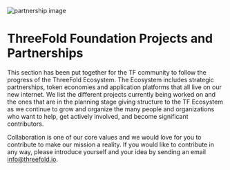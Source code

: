 ![partnership image](ecosytem_header.jpg)

# ThreeFold Foundation Projects and Partnerships

This section has been put together for the TF community to follow the progress of the ThreeFold Ecosystem. The Ecosystem includes strategic partnerships, token economies and application platforms that all live on our new internet. We list the different projects currently being worked on and the ones that are in the planning stage giving structure to the TF Ecosystem as we continue to grow and organize the many people and organizations who want to help, get actively involved, and become significant contributors.

Collaboration is one of our core values and we would love for you to contribute to make our mission a reality. If you would like to contribute in any way, please introduce yourself and your idea by sending an email info@threefold.io.